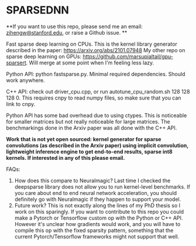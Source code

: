# SPARSEDNN

**If you want to use this repo, please send me an email: zihengw@stanford.edu, or raise a Github issue. 
**

Fast sparse deep learning on CPUs. This is the kernel library generator described in the paper: https://arxiv.org/abs/2101.07948
My other repo on sparse deep learning on GPUs: https://github.com/marsupialtail/gpu-sparsert. Will merge at some point when I'm feeling less lazy.

Python API: python fastsparse.py. Minimal required dependencies. Should work anywhere.

C++ API: check out driver_cpu.cpp, or run autotune_cpu_random.sh 128 128 128 0. This requires cnpy to read numpy files, so make sure that you can link to cnpy.

Python API has some bad overhead due to using ctypes. This is noticeable for smaller matrices but not really noticeable for large matrices. The benchmarkings done in the Arxiv paper was all done with the C++ API. 

**Work that is not yet open sourced: kernel generator for sparse convolutions (as described in the Arxiv paper) using implicit convolution, lightweight inference engine to get end-to-end results, sparse int8 kernels. If interested in any of this please email.**

FAQs:
1) How does this compare to Neuralmagic? Last time I checked the deepsparse library does not allow you to run kernel-level benchmarks. If you care about end to end neural network acceleration, you should definitely go with Neuralmagic if they happen to support your model.
2) Future work? This is not exactly along the lines of my PhD thesis so I work on this sparingly. If you want to contribute to this repo you could make a Pytorch or Tensorflow custom op with the Python or C++ API. However it's unclear how gradients would work, and you will have to compile this op with the fixed sparsity pattern, something that the current Pytorch/Tensorflow frameworks might not support that well. 
